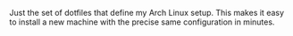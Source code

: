 Just the set of dotfiles that define my Arch Linux setup. This makes it easy to install a new machine with the precise same configuration in minutes.
